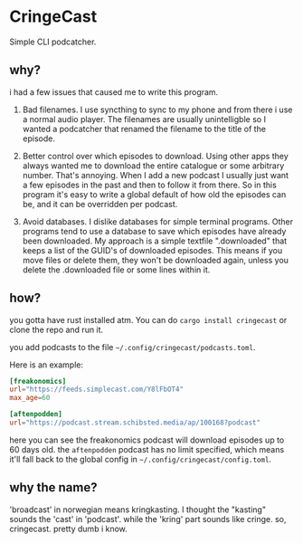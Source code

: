 # CringeCast

Simple CLI podcatcher.

## why?

i had a few issues that caused me to write this program.

1. Bad filenames.
I use syncthing to sync to my phone and from there i use a normal audio player. The filenames are usually unintelligble so I wanted a podcatcher that renamed the filename to the title of the episode.

2. Better control over which episodes to download.
Using other apps they always wanted me to download the entire catalogue or some arbitrary number. That's annoying. When I add a new podcast I usually just want a few episodes in the past and then to follow it from there. So in this program it's easy to write a global default of how old the episodes can be, and it can be overridden per podcast. 

3. Avoid databases.
I dislike databases for simple terminal programs. Other programs tend to use a database to save which episodes have already been downloaded. My approach is a simple textfile ".downloaded" that keeps a list of the GUID's of downloaded episodes. This means if you move files or delete them, they won't be downloaded again, unless you delete the .downloaded file or some lines within it.

## how?

you gotta have rust installed atm. You can do `cargo install cringecast` or clone the repo and run it.

you add podcasts to the file `~/.config/cringecast/podcasts.toml`. 

Here is an example:

```toml
[freakonomics]
url="https://feeds.simplecast.com/Y8lFbOT4"
max_age=60

[aftenpodden]
url="https://podcast.stream.schibsted.media/ap/100168?podcast"
```

here you can see the freakonomics podcast will download episodes up to 60 days old. the `aftenpodden` podcast has no limit specified, which means it'll fall back to the global config in `~/.config/cringecast/config.toml`.


## why the name?

'broadcast' in norwegian means kringkasting. I thought the "kasting" sounds the 'cast' in 'podcast'. while the 'kring' part sounds like cringe. so, cringecast. pretty dumb i know.




